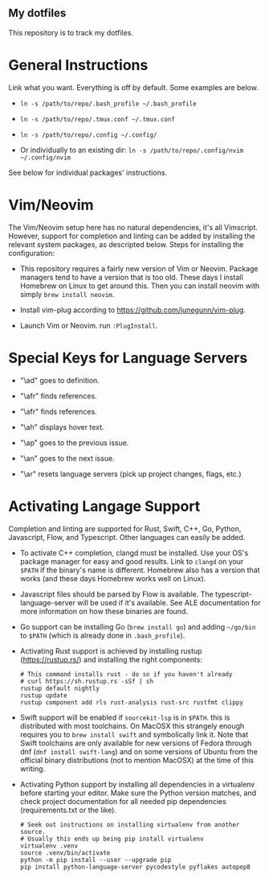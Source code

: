 ## My dotfiles

This repository is to track my dotfiles.

# General Instructions

Link what you want. Everything is off by default. Some examples are below.

* `ln -s /path/to/repo/.bash_profile ~/.bash_profile`

* `ln -s /path/to/repo/.tmux.conf ~/.tmux.conf`

* `ln -s /path/to/repo/.config ~/.config/`

* Or individually to an existing dir: `ln -s /path/to/repo/.config/nvim ~/.config/nvim`

See below for individual packages' instructions.

# Vim/Neovim

The Vim/Neovim setup here has no natural dependencies, it's all Vimscript. However, support for completion
and linting can be added by installing the relevant system packages, as descripted below. Steps for installing
the configuration:

* This repository requires a fairly new version of Vim or Neovim. Package managers tend to have a
  version that is too old. These days I install Homebrew on Linux to get around this. Then you can
  install neovim with simply `brew install neovim`.

* Install vim-plug according to https://github.com/junegunn/vim-plug.

* Launch Vim or Neovim. run `:PlugInstall`.

# Special Keys for Language Servers

* "\ad" goes to definition.

* "\afr" finds references.

* "\afr" finds references.

* "\ah" displays hover text.

* "\ap" goes to the previous issue.

* "\an" goes to the next issue.

* "\ar" resets language servers (pick up project changes, flags, etc.)

# Activating Langage Support

Completion and linting are supported for Rust, Swift, C++, Go, Python, Javascript, Flow, and Typescript.
Other languages can easily be added.

* To activate C++ completion, clangd must be installed. Use your OS's package manager for easy
  and good results. Link to `clangd` on your `$PATH` if the binary's name is different. Homebrew
  also has a version that works (and these days Homebrew works well on Linux).

* Javascript files should be parsed by Flow is available. The typescript-language-server will be
  used if it's available. See ALE documentation for more information on how these binaries are
  found.

* Go support can be installing Go (`brew install go`) and adding `~/go/bin` to `$PATH` (which is
  already done in `.bash_profile`).

* Activating Rust support is achieved by installing rustup (https://rustup.rs/) and installing 
  the right components:

  ```
  # This command installs rust - do so if you haven't already
  # curl https://sh.rustup.rs -sSf | sh
  rustup default nightly
  rustup update
  rustup component add rls rust-analysis rust-src rustfmt clippy
  ```

* Swift support will be enabled if `sourcekit-lsp` is in `$PATH`. this is distributed with
  most toolchains. On MacOSX this strangely enough requires you to `brew install swift` and
  symbolically link it. Note that Swift toolchains are only available for new versions of
  Fedora through dnf (`dnf install swift-lang`) and on some versions of Ubuntu from the
  official binary distributions (not to mention MacOSX) at the time of this writing.

* Activating Python support by installing all dependencies in a virtualenv before starting
  your editor. Make sure the Python version matches, and check project documentation for all
  needed pip dependencies (requirements.txt or the like).

  ```
  # Seek out instructions on installing virtualenv from another source.
  # Usually this ends up being pip install virtualenv
  virtualenv .venv
  source .venv/bin/activate
  python -m pip install --user --upgrade pip
  pip install python-language-server pycodestyle pyflakes autopep8
  ```

